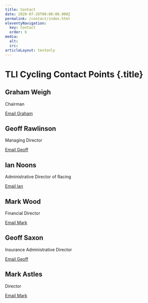 ```yaml
---
title: Contact
date: 2020-07-26T00:00:00.000Z
permalink: /contact/index.html
eleventyNavigation:
  key: Contact
  order: 6
media:
  alt:
  src:
articleLayout: textonly
---
```

<meta data-helmet content="Contact information for TLI Cycling" name="description">

# TLI Cycling Contact Points {.title}

<div class="tile-grid">

  <div class="tile">
    <h2 class="subtitle">Graham Weigh</h2>
    <p>Chairman</p>
    <a href="mailto:grahamweigh@tlicycling.com">Email Graham</a>
  </div>

  <div class="tile">
    <h2 class="subtitle">Geoff Rawlinson</h2>
    <p>Managing Director</p>
    <a href="mailto:geoffrawlinson@tlicycling.com">Email Geoff</a>
  </div>

  <div class="tile">
    <h2 class="subtitle">Ian Noons</h2>
    <p>Administrative Director of Racing</p>
    <a href="mailto:iannoons@tlicycling.com">Email Ian</a>
  </div>

  <div class="tile">
    <h2 class="subtitle">Mark Wood</h2>
    <p>Financial Director</p>
    <a href="mailto:markwood@tlicycling.com">Email Mark</a>
  </div>

  <div class="tile">
    <h2 class="subtitle">Geoff Saxon</h2>
    <p>Insurance Administrative Director</p>
    <a href="mailto:geoffsaxon@tlicycling.com">Email Geoff</a>
  </div>

  <div class="tile">
    <h2 class="subtitle">Mark Astles</h2>
    <p>Director</p>
    <a href="mailto:markastles@tlicycling.com">Email Mark</a>
  </div>

</div>
